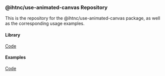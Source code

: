 ### @ihtnc/use-animated-canvas Repository

This is the repository for the @ihtnc/use-animated-canvas package, as well as the corresponding usage examples.

#### Library
[Code](https://github.com/ihtnc/use-animated-canvas/tree/main/src)

#### Examples
[Code](https://github.com/ihtnc/use-animated-canvas/tree/main/website)